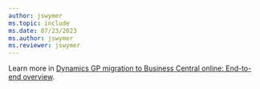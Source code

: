 ```yaml
---
author: jswymer
ms.topic: include
ms.date: 07/23/2023
ms.author: jswymer
ms.reviewer: jswymer
---
```

Learn more in [Dynamics GP migration to Business Central online: End-to-end overview](../../administration/migrate-gp-overview.md#end-to-end-process).
